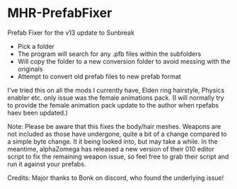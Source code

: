 # MHR-PrefabFixer
Prefab Fixer for the v13 update to Sunbreak

* Pick a folder
* The program will search for any .pfb files within the subfolders
* Will copy the folder to a new conversion folder to avoid messing with the originals
* Attempt to convert old prefab files to new prefab format

I've tried this on all the mods I currently have, Elden ring hairstyle, Physics enabler etc. only issue was the female animations pack. (I will normally try to provide the female animation pack update to the author when rpefabs haev been updated.)

Note: Please be aware that this fixes the body/hair meshes. Weapons are not included as those have undergone, quite a bit of a change compared to a simple byte change. It it being looked into, but may take a while. In the meantime, alphaZomega has released a new version of their 010 editor script to fix the remaining weapon issue, so feel free to grab their script and run it against your prefabs.

Credits: Major thanks to Bonk on discord, who found the underlying issue!
